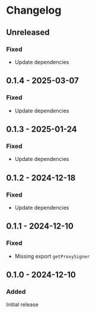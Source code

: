 # Changelog

## Unreleased

### Fixed

- Update dependencies

## 0.1.4 - 2025-03-07

### Fixed

- Update dependencies

## 0.1.3 - 2025-01-24

### Fixed

- Update dependencies

## 0.1.2 - 2024-12-18

### Fixed

- Update dependencies

## 0.1.1 - 2024-12-10

### Fixed

- Missing export `getProxySigner`

## 0.1.0 - 2024-12-10

### Added

Initial release
